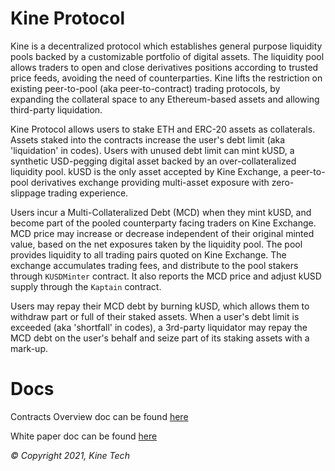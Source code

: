 Kine Protocol
=================

Kine is a decentralized protocol which establishes general purpose liquidity pools backed by a customizable portfolio of digital assets. The liquidity pool allows traders to open and close derivatives positions according to trusted price feeds, avoiding the need of counterparties. Kine lifts the restriction on existing peer-to-pool (aka peer-to-contract) trading protocols, by expanding the collateral space to any Ethereum-based assets and allowing third-party liquidation.

Kine Protocol allows users to stake ETH and ERC-20 assets as collaterals. Assets staked into the contracts increase the user's debt limit (aka 'liquidation' in codes). Users with unused debt limit can mint kUSD, a synthetic USD-pegging digital asset backed by an over-collateralized liquidity pool. kUSD is the only asset accepted by Kine Exchange, a peer-to-pool derivatives exchange providing multi-asset exposure with zero-slippage trading experience.

Users incur a Multi-Collateralized Debt (MCD) when they mint kUSD, and become part of the pooled counterparty facing traders on Kine Exchange. MCD price may increase or decrease independent of their original minted value, based on the net exposures taken by the liquidity pool. The pool provides liquidity to all trading pairs quoted on Kine Exchange. The exchange accumulates trading fees, and distribute to the pool stakers through ```KUSDMinter``` contract. It also reports the MCD price and adjust kUSD supply through the ```Kaptain``` contract.

Users may repay their MCD debt by burning kUSD, which allows them to withdraw part or full of their staked assets. When a user's debt limit is exceeded (aka 'shortfall' in codes), a 3rd-party liquidator may repay the MCD debt on the user's behalf and seize part of its staking assets with a mark-up.

Docs
=========

Contracts Overview doc can be found [here](./docs/contracts_overview.md)

White paper doc can be found [here](./docs/WhitePaper_Kine_The_Liquidity_Pool_Protocol.pdf)


_© Copyright 2021, Kine Tech_
